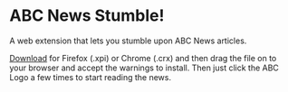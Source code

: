 # ABC News Stumble!
A web extension that lets you stumble upon ABC News articles.

[Download](https://github.com/phocks/abc-stumble/releases) for Firefox (.xpi) or Chrome (.crx) and then drag the file on to your browser and accept the warnings to install. Then just click the ABC Logo a few times to start reading the news.
